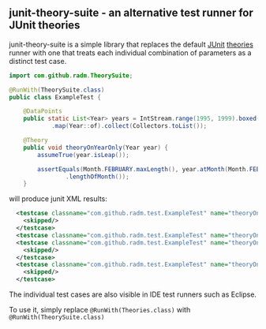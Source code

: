 ## junit-theory-suite - an alternative test runner for JUnit theories

junit-theory-suite is a simple library that replaces the default [JUnit](https://github.com/junit-team/junit)
[theories](https://github.com/junit-team/junit/wiki/Theories) runner with
one that treats each individual combination of parameters as a distinct test case.

```java
import com.github.radm.TheorySuite;

@RunWith(TheorySuite.class)
public class ExampleTest {

	@DataPoints
	public static List<Year> years = IntStream.range(1995, 1999).boxed()
			.map(Year::of).collect(Collectors.toList());

	@Theory
	public void theoryOnYearOnly(Year year) {
		assumeTrue(year.isLeap());

		assertEquals(Month.FEBRUARY.maxLength(), year.atMonth(Month.FEBRUARY)
				.lengthOfMonth());
	}


```

will produce junit XML results:

```xml
  <testcase classname="com.github.radm.test.ExampleTest" name="theoryOnYearOnly(1995)" time="0">
    <skipped/>
  </testcase>
  <testcase classname="com.github.radm.test.ExampleTest" name="theoryOnYearOnly(1996)" time="0"/>
  <testcase classname="com.github.radm.test.ExampleTest" name="theoryOnYearOnly(1997)" time="0">
    <skipped/>
  </testcase>
  <testcase classname="com.github.radm.test.ExampleTest" name="theoryOnYearOnly(1998)" time="0">
    <skipped/>
  </testcase>
```

The individual test cases are also visible in IDE test runners such as Eclipse.

To use it, simply replace `@RunWith(Theories.class)` with `@RunWith(TheorySuite.class)`
